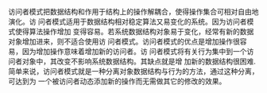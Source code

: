 访问者模式把数据结构和作用于结构上的操作解耦合，使得操作集合可相对自由地演化。访
问者模式适用于数据结构相对稳定算法又易变化的系统。因为访问者模式使得算法操作增加
变得容易。若系统数据结构对象易于变化，经常有新的数据对象增加进来，则不适合使用访
问者模式。访问者模式的优点是增加操作很容易，因为增加操作意味着增加新的访问者。访
问者模式将有关行为集中到一个访问者对象中，其改变不影响系统数据结构。其缺点就是增
加新的数据结构很困难.
简单来说，访问者模式就是一种分离对象数据结构与行为的方法，通过这种分离，可达到为
一个被访问者动态添加新的操作而无需做其它的修改的效果。